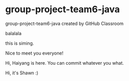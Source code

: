 # group-project-team6-java
group-project-team6-java created by GitHub Classroom


balalala

this is siming.

Nice to meet you everyone!

Hi, Haiyang is here. You can commit whatever you what.

Hi, it's Shawn :)
